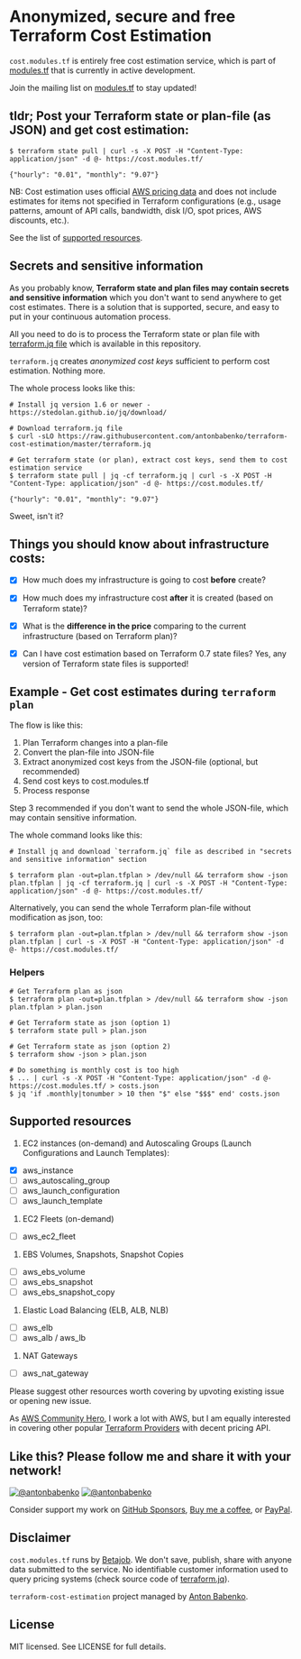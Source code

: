 #  Anonymized, secure and free Terraform Cost Estimation

`cost.modules.tf` is entirely free cost estimation service, which is part of [modules.tf](https://modules.tf) that is currently in active development.

Join the mailing list on [modules.tf](https://modules.tf) to stay updated!

## tldr; Post your Terraform state or plan-file (as JSON) and get cost estimation:

```
$ terraform state pull | curl -s -X POST -H "Content-Type: application/json" -d @- https://cost.modules.tf/

{"hourly": "0.01", "monthly": "9.07"}
```

NB: Cost estimation uses official [AWS pricing data](https://docs.aws.amazon.com/awsaccountbilling/latest/aboutv2/price-changes.html) and does not include estimates for items not specified in Terraform configurations (e.g., usage patterns, amount of API calls, bandwidth, disk I/O, spot prices, AWS discounts, etc.).

See the list of [supported resources](#supported-resources).


## Secrets and sensitive information

As you probably know, **Terraform state and plan files may contain secrets and sensitive information** which you don't want to send anywhere to get cost estimates. There is a solution that is supported, secure, and easy to put in your continuous automation process.

All you need to do is to process the Terraform state or plan file with [terraform.jq file](https://github.com/antonbabenko/terraform-cost-estimation/blob/master/terraform.jq) which is available in this repository.

`terraform.jq` creates _anonymized cost keys_ sufficient to perform cost estimation. Nothing more.

The whole process looks like this:

```
# Install jq version 1.6 or newer - https://stedolan.github.io/jq/download/

# Download terraform.jq file
$ curl -sLO https://raw.githubusercontent.com/antonbabenko/terraform-cost-estimation/master/terraform.jq

# Get terraform state (or plan), extract cost keys, send them to cost estimation service
$ terraform state pull | jq -cf terraform.jq | curl -s -X POST -H "Content-Type: application/json" -d @- https://cost.modules.tf/

{"hourly": "0.01", "monthly": "9.07"}
```

Sweet, isn't it?


## Things you should know about infrastructure costs:

- [x] How much does my infrastructure is going to cost **before**  create?
- [x] How much does my infrastructure cost **after** it is created (based on Terraform state)?
- [x] What is the **difference in the price** comparing to the current infrastructure (based on Terraform plan)?
- [x] Can I have cost estimation based on Terraform 0.7 state files? Yes, any version of Terraform state files is supported!


## Example - Get cost estimates during `terraform plan`

The flow is like this:

1. Plan Terraform changes into a plan-file
2. Convert the plan-file into JSON-file
3. Extract anonymized cost keys from the JSON-file (optional, but recommended)
4. Send cost keys to cost.modules.tf
5. Process response

Step 3 recommended if you don't want to send the whole JSON-file, which may contain sensitive information.

The whole command looks like this:

```
# Install jq and download `terraform.jq` file as described in "secrets and sensitive information" section

$ terraform plan -out=plan.tfplan > /dev/null && terraform show -json plan.tfplan | jq -cf terraform.jq | curl -s -X POST -H "Content-Type: application/json" -d @- https://cost.modules.tf/
```

Alternatively, you can send the whole Terraform plan-file without modification as json, too:

```
$ terraform plan -out=plan.tfplan > /dev/null && terraform show -json plan.tfplan | curl -s -X POST -H "Content-Type: application/json" -d @- https://cost.modules.tf/
```


### Helpers

```
# Get Terraform plan as json
$ terraform plan -out=plan.tfplan > /dev/null && terraform show -json plan.tfplan > plan.json

# Get Terraform state as json (option 1)
$ terraform state pull > plan.json

# Get Terraform state as json (option 2)
$ terraform show -json > plan.json

# Do something is monthly cost is too high
$ ... | curl -s -X POST -H "Content-Type: application/json" -d @- https://cost.modules.tf/ > costs.json
$ jq 'if .monthly|tonumber > 10 then "$" else "$$$" end' costs.json
```


## Supported resources

1. EC2 instances (on-demand) and Autoscaling Groups (Launch Configurations and Launch Templates):
- [x] aws_instance
- [ ] aws_autoscaling_group
- [ ] aws_launch_configuration
- [ ] aws_launch_template

1. EC2 Fleets (on-demand)
- [ ] aws_ec2_fleet

1. EBS Volumes, Snapshots, Snapshot Copies
- [ ] aws_ebs_volume
- [ ] aws_ebs_snapshot
- [ ] aws_ebs_snapshot_copy

1. Elastic Load Balancing (ELB, ALB, NLB)
- [ ] aws_elb
- [ ] aws_alb / aws_lb

1. NAT Gateways
- [ ] aws_nat_gateway


Please suggest other resources worth covering by upvoting existing issue or opening new issue.

As [AWS Community Hero](https://aws.amazon.com/developer/community/heroes/anton-babenko/), I work a lot with AWS, but I am equally interested in covering other popular [Terraform Providers](https://www.terraform.io/docs/providers/) with decent pricing API.


## Like this? Please follow me and share it with your network!

[![@antonbabenko](https://img.shields.io/twitter/follow/antonbabenko.svg?style=flat&label=Follow%20@antonbabenko%20on%20Twitter)](https://twitter.com/antonbabenko)
[![@antonbabenko](https://img.shields.io/github/followers/antonbabenko?style=flat&label=Follow%20@antonbabenko%20on%20Github)](https://github.com/antonbabenko)

Consider support my work on [GitHub Sponsors](https://github.com/sponsors/antonbabenko), [Buy me a coffee](https://www.buymeacoffee.com/antonbabenko), or [PayPal](https://www.paypal.me/antonbabenko).


## Disclaimer

`cost.modules.tf` runs by [Betajob](https://www.betajob.com). We don't save, publish, share with anyone data submitted to the service.
No identifiable customer information used to query pricing systems (check source code of [terraform.jq](https://github.com/antonbabenko/terraform-cost-estimation/blob/master/terraform.jq)).

`terraform-cost-estimation` project managed by [Anton Babenko](https://github.com/antonbabenko).

## License

MIT licensed. See LICENSE for full details.
